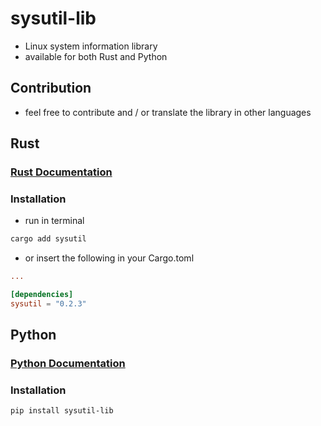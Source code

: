 # sysutil-lib
- Linux system information library
- available for both Rust and Python

## Contribution
- feel free to contribute and / or translate the library in other languages

## Rust
### [Rust Documentation](https://github.com/ryzeon-dev/sysutil/blob/master/rust/README.md)
### Installation
- run in terminal
```bash
cargo add sysutil
```
- or insert the following in your Cargo.toml 
```toml
...

[dependencies]
sysutil = "0.2.3"
```

## Python
### [Python Documentation](https://github.com/ryzeon-dev/sysutil/blob/master/python3/README.md)
### Installation
```bash
pip install sysutil-lib
```